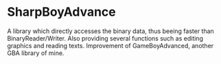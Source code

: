 # SharpBoyAdvance
A library which directly accesses the binary data, thus beeing faster than BinaryReader/Writer. Also providing several functions such as editing graphics and reading texts.
Improvement of GameBoyAdvanced, another GBA library of mine.
